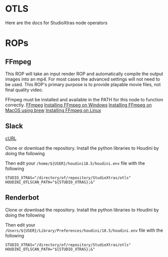 # OTLS

Here are the docs for StudioXtras node operators

# ROPs

## FFmpeg

This ROP will take an input render ROP and automatically compile the output images into an mp4.
For most cases the advanced settings will not need to be used.
This ROP's primary purpose is to provide playable movie files, not final quality video.

FFmpeg must be installed and available in the PATH for this node to function correctly.
[FFmpeg](https://www.ffmpeg.org/)
[Installing FFmpeg on Windows](https://www.wikihow.com/Install-FFmpeg-on-Windows)
[Installing FFmpeg on MacOS using brew](http://jollejolles.com/install-ffmpeg-on-mac-os-x/)
[Installing FFmpeg on Linux](https://linuxize.com/post/how-to-install-ffmpeg-on-debian-9/)


## Slack

[cURL](https://curl.se/download.html)

Clone or download the repository. 
Install the python libraries to Houdini by doing the following

Then edit your `/home/${USER}/houdini18.5/houdini.env` file with the following

```
STUDIO_XTRAS="/directory/of/repository/StudioXtras/otls"
HOUDINI_OTLSCAN_PATH="${STUDIO_XTRAS};&"
```

## Renderbot

Clone or download the repository. 
Install the python libraries to Houdini by doing the following

Then edit your `/Users/${USER}/Library/Preferences/houdini/18.5/houdini.env` file with the following

```
STUDIO_XTRAS="/directory/of/repository/StudioXtras/otls"
HOUDINI_OTLSCAN_PATH="${STUDIO_XTRAS};&"
```